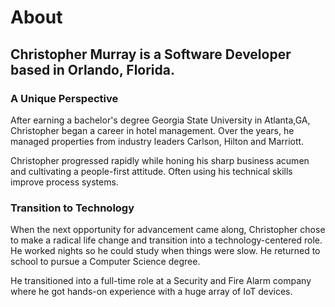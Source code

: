 # About 

## Christopher Murray is a Software Developer based in Orlando, Florida.

### A Unique Perspective
After earning a bachelor's degree Georgia State University in Atlanta,GA, Christopher began a career in hotel management. Over the years, he managed properties from industry leaders Carlson, Hilton and Marriott. 

Christopher progressed rapidly while honing his sharp business acumen and cultivating a people-first attitude. Often using his technical skills improve process systems.

### Transition to Technology
When the next opportunity for advancement came along, Christopher chose to make a radical life change and transition into a technology-centered role. He worked nights so he could study when things were slow. He returned to school to pursue a Computer Science degree.

He transitioned into a full-time role at a  Security and Fire Alarm company where he got hands-on experience with a huge array of IoT devices.




